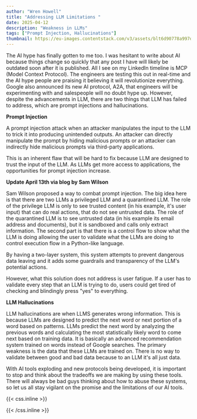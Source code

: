```yaml
---
author: "Wren Howell"
title: "Addressing LLM Limitations "
date: 2025-04-12
description: "Weakness in LLMs"
tags: ["Prompt Injection, Hallucinations"]
thumbnail: https://eu-images.contentstack.com/v3/assets/blt6d90778a997de1cd/blt621ce6e29b55c494/670d41be3dbe55de0cb9db4b/LLM(1800)_Krot_Studio_Alamy.jpg?width=1280&auto=webp&quality=95&format=jpg&disable=upscale
---
```


The AI hype has finally gotten to me too. I was hesitant to write about AI because things change so quickly that any post I have will likely be outdated soon after it is published. All I see on my LinkedIn timeline is MCP (Model Context Protocol). The engineers are testing this out in real-time and the AI hype people are praising it believing it will revolutionize everything. Google also announced its new AI protocol, A2A, that engineers will be experimenting with and salespeople will no doubt hype up. However, despite the advancements in LLM, there are two things that LLM has failed to address, which are prompt injections and hallucinations.

**Prompt Injection**

A prompt injection attack when an attacker manipulates the input to the LLM to trick it into producing unintended outputs. An attacker can directly manipulate the prompt by hiding malicious prompts or an attacker can indirectly hide malicious prompts via third-party applications.

This is an inherent flaw that will be hard to fix because LLM are designed to trust the input of the LLM. As LLMs get more access to applications, the opportunities for prompt injection increase.

**Update April 13th via blog by Sam Wilson**

Sam Wilson proposed a way to combat prompt injection. The big idea here is that there are two LLMs a privileged LLM and a quarantined LLM. The role of the privilege LLM is only to see trusted content (in his example, it's user input) that can do real actions, that do not see untrusted data. The role of the quarantined LLM is to see untrusted data (in his example its email address and documents), but it is sandboxed and calls only extract information. The second part is that there is a control flow to show what the LLM is doing allowing the user to validate what the LLMs are doing to control execution flow in a Python-like language.

By having a two-layer system, this system attempts to prevent dangerous data leaving and it adds some guardrails and transparency of the LLM's potential actions.

However, what this solution does not address is user fatigue. If a user has to validate every step that an LLM is trying to do, users could get tired of checking and blindingly press "yes" to everything.

**LLM Hallucinations**

LLM hallucinations are when LLMS generates wrong information. This is because LLMs are designed to predict the next word or next portion of a word based on patterns. LLMs predict the next word by analyzing the previous words and calculating the most statistically likely word to come next based on training data. It is basically an advanced recommendation system trained on words instead of Google searches. The primary weakness is the data that these LLMs are trained on. There is no way to validate between good and bad data because to an LLM it's all just data.

With AI tools exploding and new protocols being developed, it is important to stop and think about the tradeoffs we are making by using these tools. There will always be bad guys thinking about how to abuse these systems, so let us all stay vigilant on the promise and the limitations of our AI tools.


{{< css.inline >}}

<style>
.emojify {
	font-family: Apple Color Emoji, Segoe UI Emoji, NotoColorEmoji, Segoe UI Symbol, Android Emoji, EmojiSymbols;
	font-size: 2rem;
	vertical-align: middle;
}
@media screen and (max-width:650px) {
  .nowrap {
    display: block;
    margin: 25px 0;
  }
}
{{ $image := $resource.Fit "600x400" }}
</style>

{{< /css.inline >}}
